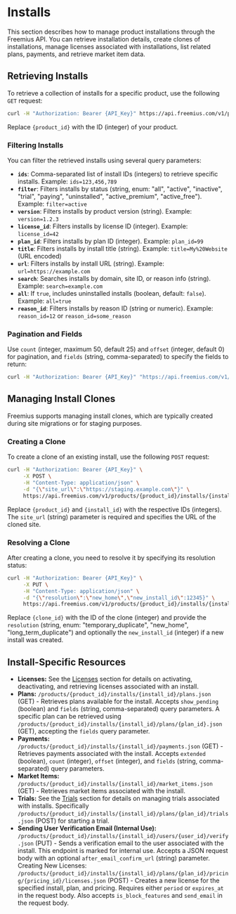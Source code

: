 # Installs

This section describes how to manage product installations through the Freemius API.  You can retrieve installation details, create clones of installations, manage licenses associated with installations, list related plans, payments, and retrieve market item data.

## Retrieving Installs

To retrieve a collection of installs for a specific product, use the following `GET` request:

```bash
curl -H "Authorization: Bearer {API_Key}" https://api.freemius.com/v1/products/{product_id}/installs.json
```

Replace `{product_id}` with the ID (integer) of your product.

### Filtering Installs

You can filter the retrieved installs using several query parameters:

* **`ids`**: Comma-separated list of install IDs (integers) to retrieve specific installs.  Example: `ids=123,456,789`
* **`filter`**: Filters installs by status (string, enum: "all", "active", "inactive", "trial", "paying", "uninstalled", "active_premium", "active_free"). Example: `filter=active`
* **`version`**: Filters installs by product version (string). Example: `version=1.2.3`
* **`license_id`**: Filters installs by license ID (integer). Example: `license_id=42`
* **`plan_id`**: Filters installs by plan ID (integer). Example: `plan_id=99`
* **`title`**: Filters installs by install title (string). Example: `title=My%20Website` (URL encoded)
* **`url`**: Filters installs by install URL (string). Example: `url=https://example.com`
* **`search`**: Searches installs by domain, site ID, or reason info (string). Example: `search=example.com`
* **`all`**: If `true`, includes uninstalled installs (boolean, default: `false`). Example: `all=true`
* **`reason_id`**: Filters installs by reason ID (string or numeric). Example: `reason_id=12` or `reason_id=some_reason`

### Pagination and Fields

Use `count` (integer, maximum 50, default 25) and `offset` (integer, default 0) for pagination, and `fields` (string, comma-separated) to specify the fields to return:

```bash
curl -H "Authorization: Bearer {API_Key}" "https://api.freemius.com/v1/products/{product_id}/installs.json?filter=active&count=10&fields=id,title,url"
```


## Managing Install Clones

Freemius supports managing install clones, which are typically created during site migrations or for staging purposes.

### Creating a Clone

To create a clone of an existing install, use the following `POST` request:

```bash
curl -H "Authorization: Bearer {API_Key}" \
     -X POST \
     -H "Content-Type: application/json" \
     -d "{\"site_url\":\"https://staging.example.com\"}" \
     https://api.freemius.com/v1/products/{product_id}/installs/{install_id}/clones.json
```

Replace `{product_id}` and `{install_id}` with the respective IDs (integers).  The `site_url` (string) parameter is required and specifies the URL of the cloned site.

### Resolving a Clone

After creating a clone, you need to resolve it by specifying its resolution status:

```bash
curl -H "Authorization: Bearer {API_Key}" \
     -X PUT \
     -H "Content-Type: application/json" \
     -d "{\"resolution\":\"new_home\",\"new_install_id\":12345}" \
     https://api.freemius.com/v1/products/{product_id}/installs/{install_id}/clones/{clone_id}.json
```

Replace `{clone_id}` with the ID of the clone (integer) and provide the `resolution` (string, enum: "temporary_duplicate", "new_home", "long_term_duplicate") and optionally the `new_install_id` (integer) if a new install was created.


## Install-Specific Resources

* **Licenses:**  See the [Licenses](6.Licenses.md) section for details on activating, deactivating, and retrieving licenses associated with an install.
* **Plans:** `/products/{product_id}/installs/{install_id}/plans.json` (GET) - Retrieves plans available for the install. Accepts `show_pending` (boolean) and `fields` (string, comma-separated) query parameters.  A specific plan can be retrieved using  `/products/{product_id}/installs/{install_id}/plans/{plan_id}.json` (GET), accepting the `fields` query parameter.
* **Payments:** `/products/{product_id}/installs/{install_id}/payments.json` (GET) - Retrieves payments associated with the install. Accepts `extended` (boolean), `count` (integer), `offset` (integer), and `fields` (string, comma-separated) query parameters.
* **Market Items:** `/products/{product_id}/installs/{install_id}/market_items.json` (GET) - Retrieves market items associated with the install.
* **Trials:** See the [Trials](11.Trials.md) section for details on managing trials associated with installs.  Specifically `/products/{product_id}/installs/{install_id}/plans/{plan_id}/trials.json` (POST) for starting a trial.
* **Sending User Verification Email (Internal Use):** `/products/{product_id}/installs/{install_id}/users/{user_id}/verify.json` (PUT) - Sends a verification email to the user associated with the install.  This endpoint is marked for internal use.  Accepts a JSON request body with an optional `after_email_confirm_url` (string) parameter.  Creating New Licenses: `/products/{product_id}/installs/{install_id}/plans/{plan_id}/pricing/{pricing_id}/licenses.json` (POST) - Creates a new license for the specified install, plan, and pricing.  Requires either `period` or `expires_at` in the request body. Also accepts `is_block_features` and `send_email` in the request body.